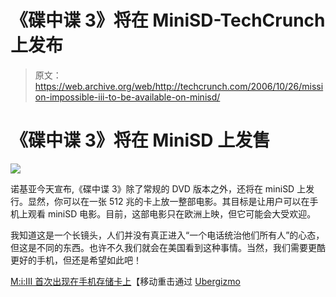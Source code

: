 # 《碟中谍 3》将在 MiniSD-TechCrunch 上发布

> 原文：<https://web.archive.org/web/http://techcrunch.com/2006/10/26/mission-impossible-iii-to-be-available-on-minisd/>

# 《碟中谍 3》将在 MiniSD 上发售

![](img/b146831daccf1a3e5906c807f21aa0ec.png)

诺基亚今天宣布,《碟中谍 3》除了常规的 DVD 版本之外，还将在 miniSD 上发行。显然，你可以在一张 512 兆的卡上放一整部电影。其目标是让用户可以在手机上观看 miniSD 电影。目前，这部电影只在欧洲上映，但它可能会大受欢迎。

我知道这是一个长镜头，人们并没有真正进入“一个电话统治他们所有人”的心态，但这是不同的东西。也许不久我们就会在美国看到这种事情。当然，我们需要更酷更好的手机，但还是希望如此吧！

[M:i:III 首次出现在手机存储卡上](https://web.archive.org/web/20210303064417/http://www.mobilewhack.com/reviews/miiii_debuts_on_phone_memory_cards.html)【移动重击通过 [Ubergizmo](https://web.archive.org/web/20210303064417/http://www.ubergizmo.com/15/archives/2006/10/mission_impossible_achieved_on_minisd.html)